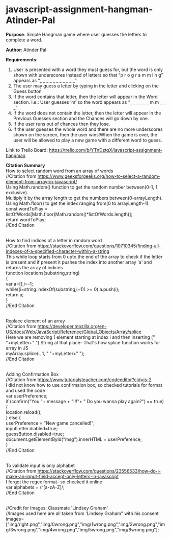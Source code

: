 # javascript-assignment-hangman-Atinder-Pal
**Purpose**: Simple Hangman game where user guesses the letters to complete a word.

**Author**: Atinder Pal

**Requirements**:
1. User is presented with a word they must guess for, but the word is only shown with underscores instead of letters so that “p r o g r a m m i n g” appears as “_ _ _ _ _ _ _ _ _ _ _”
2. The user may guess a letter by typing in the letter and clicking on the Guess button
3. If the word contains that letter, then the letter will appear in the Word section.
I.e.: User guesses ‘m’ so the word appears as “_ _ _ _ _ _ m m _ _ _”
4. If the word does not contain the letter, then the letter will appear in the Previous Guesses section and the Chances will go down by one.
5. If the user runs out of chances then they lose.
6. If the user guesses the whole word and there are no more underscores shown on the screen, then the user wins!When the game is over, the user will be allowed to play a new game with a different word to guess.


Link to Trello Board: https://trello.com/b/YTnDztqX/javascript-assignment-hangman


**Citation Summary**<br/>
How to select random word from an array of words <br/>
//Citation from https://www.geeksforgeeks.org/how-to-select-a-random-element-from-array-in-javascript/ <br/>
Using Math.random() function to get the random number between(0-1, 1 exclusive). <br/>
Multiply it by the array length to get the numbers between(0-arrayLength). <br/>
Using Math.floor() to get the index ranging from(0 to arrayLength-1).  <br/>
    const wordToPlay = listOfWords[Math.floor(Math.random()*listOfWords.length)]; <br/>
    return wordToPlay; <br/>
//End Citation <br/><br/>
    
How to find indices of a letter in random word <br/>
//Citation from https://stackoverflow.com/questions/10710345/finding-all-indexes-of-a-specified-character-within-a-string <br/>
This while loop starts from 0 upto the end of the array to check if the letter is present and if present it pushes the index into another array 'a' and returns the array of indices <br/>
    function locations(substring,string) <br/>
    { <br/>
        var a=[],i=-1; <br/>
        while((i=string.indexOf(substring,i+1)) >= 0) a.push(i); <br/>
        return a; <br/>
    } <br/>
//End Citation <br/><br/>

Replace element of an array <br/>
//Citation from https://developer.mozilla.org/en-US/docs/Web/JavaScript/Reference/Global_Objects/Array/splice <br/>
Here we are removing 1 element starting at index i and then inserting (" "+myLetter+" ") String at that place- That's how splice function works for array in JS <br/>
        myArray.splice(i, 1, " "+myLetter+" "); <br/>
//End Citation <br/><br/>

Adding Confirmation Box  <br/>
//Citation from https://www.tutorialsteacher.com/codeeditor?cid=js-2 <br/>
I did not know how to use confirmaion box, so checked tutorials for format and used the code <br/>
    var userPreference; <br/>
    if (confirm("You "+ message + "!!!"+ 
    "  Do you wanna play again?") == true) { <br/>
        location.reload(); <br/>
    } else { <br/>
        userPreference = "New game cancelled!"; <br/>
        inputLetter.diabled=true; <br/>
        guessButton.disabled=true; <br/>
        document.getElementById("msg").innerHTML = userPreference; <br/>
    } <br/>
//End Citation   <br/><br/>

To validate input is only alphabet <br/>
//Citation from https://stackoverflow.com/questions/23556533/how-do-i-make-an-input-field-accept-only-letters-in-javascript <br/>
I forgot the regex format- so checked it online <br/>
    var alphabets = /^[a-zA-Z]/; <br/>
//End Citation <br/><br/>

//Credit for Images: Classmate 'Lindsey Graham' <br/>
//Images used here are all taken from 'Lindsey Graham" with his consent <br/>
    images=["img/right.png","img/0wrong.png","img/1wrong.png","img/2wrong.png","img/3wrong.png","img/4wrong.png","img/5wrong.png","img/6wrong.png"]; <br/>
